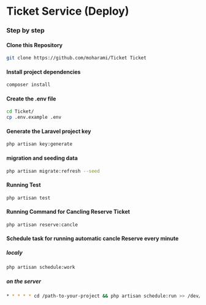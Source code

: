 
# Ticket Service (Deploy)

### Step by step
#### Clone this Repository
```sh
git clone https://github.com/moharami/Ticket Ticket
```

#### Install project dependencies
```sh
composer install
```

#### Create the .env file
```sh
cd Ticket/
cp .env.example .env
```

#### Generate the Laravel project key
```sh
php artisan key:generate
```


#### migration and seeding data
```sh
php artisan migrate:refresh --seed
```


#### Running Test

```sh
php artisan test
```

#### Running Command for Cancling Reserve Ticket
```sh
php artisan reserve:cancle
```


#### Schedule task for running automatic cancle Reserve every minute

##### localy
```sh
php artisan schedule:work
```
##### on the server
```sh
* * * * * cd /path-to-your-project && php artisan schedule:run >> /dev/null 2>&1
```
